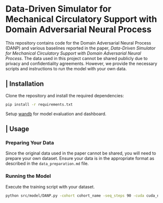 # Data-Driven Simulator for Mechanical Circulatory Support with Domain Adversarial Neural Process

This repository contains code for the Domain Adversarial Neural Process (DANP) and various baselines reported in the paper, *Data-Driven Simulator for Mechanical Circulatory Support with Domain Adversarial Neural Process*. The data used in this project cannot be shared publicly due to privacy and confidentiality agreements. However, we provide the necessary scripts and instructions to run the model with your own data.


## | Installation

Clone the repository and install the required dependencies:

```bash
pip install -r requirements.txt
```

Setup [wandb](https://wandb.ai/site/) for model evaluation and dashboard. 

## | Usage 

### Preparing Your Data

Since the original data used in the paper cannot be shared, you will need to prepare your own dataset. Ensure your data is in the appropriate format as described in the `data_preparation.md` file.


### Running the Model

Execute the training script with your dataset.

```bash
python src/model/DANP.py -cohort cohort_name -seq_steps 90 -cuda cuda_number -nepochs 150 -lr 0.001 -bc 64
```